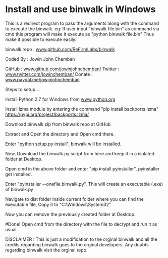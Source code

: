 # Install and use binwalk in Windows

This is a redirect program to pass the arguments along with the command to execute the binwalk.
eg: If user input "binwalk file.bin" as command via cmd this program will make it execute as "python binwalk file.bin"
Thus make it possible to execute easily.


binwalk repo : www.github.com/ReFirmLabs/binwalk

                                                
   Coded By : Jowin John Chemban                
                                                
   GitHub   : www.github.com/jowinjohnchemban/
   Twitter  : www.twitter.com/jowinchemban/
   Donate   : www.paypal.me/jowinjohnchemban


Steps to setup...
 
 
Install Python 2.7 for Windows from www.python.org

Install lzma module by entering the command "pip install backports.lzma" https://pypi.org/project/backports.lzma/

Download binwalk zip from binwalk repo at GitHub

Extract and Open the directory and Open cmd there.

Enter "python setup.py install", binwalk will be installed.


Now, Download the binwalk.py script from here and keep it in a isolated folder at Desktop.

Open cmd in the above folder and enter "pip install pyinstaller", pyinstaller get installed.

Enter "pyinstaller --onefile binwalk.py", This will create an executable (.exe) of binwalk.py

Navigate to dist folder inside current folder where you can find the executable file, Copy it to "C:\Windows\System32\"

Now you can remove the previously created folder at Desktop.
 
 #Done!
  Open cmd from the directory with the file to decrypt and run it as usual.
  
  
  DISCLAIMER : This is just a modification to the orginal binwalk and all the credits regarding binwalk goes to the orginal developers.
               Any doubts regarding binwalk visit the orginal repo.
               
